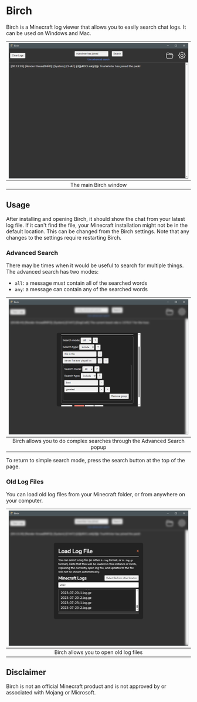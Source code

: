 # Birch

Birch is a Minecraft log viewer that allows you to easily search chat logs. It can be used on Windows and Mac.

| ![Main window](.github/images/main.png) |
|:---:|
| The main Birch window |

## Usage

After installing and opening Birch, it should show the chat from your latest log file. If it can't find the file, your Minecraft installation might not be in the default location. This can be changed from the Birch settings. Note that any changes to the settings require restarting Birch.

### Advanced Search

There may be times when it would be useful to search for multiple things. The advanced search has two modes:
- `all`: a message must contain all of the searched words
- `any`: a message can contain any of the searched words

| ![Search](.github/images/search.png) |
|:---:|
| Birch allows you to do complex searches through the Advanced Search popup |

To return to simple search mode, press the search button at the top of the page.

### Old Log Files

You can load old log files from your Minecraft folder, or from anywhere on your computer.

| ![Old log files](.github/images/load-log.png) |
|:---:|
| Birch allows you to open old log files |


## Disclaimer

Birch is not an official Minecraft product and is not approved by or associated with Mojang or Microsoft.